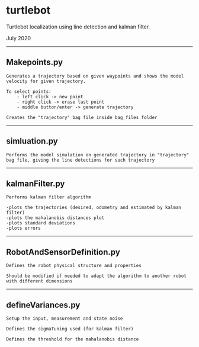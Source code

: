 # turtlebot
Turtlebot localization using line detection and kalman filter.

July 2020

----------------------------------
Makepoints.py
----------------------------------
	Generates a trajectory based on given waypoints and shows the model velocity for given trajectory.

	To select points:
		- left click -> new point
		- right click -> erase last point
		- middle button/enter -> generate trajectory

	Creates the "trajectory" bag file inside bag_files folder

----------------------------------
simluation.py
----------------------------------

	Performs the model simulation on generated trajectory in "trajectory" bag file, giving the line detections for such trajectory

----------------------------------
kalmanFilter.py
----------------------------------

	Performs kalman filter algorithm

	-plots the trajectories (desired, odometry and estimated by kalman filter)
	-plots the mahalanobis distances plot
	-plots standard deviations
	-plots errors

----------------------------------
RobotAndSensorDefinition.py
----------------------------------

	Defines the robot physical structure and properties

	Should be modified if needed to adapt the algorithm to another robot with different dimensions

----------------------------------
defineVariances.py
----------------------------------

	Setup the input, measurement and state noise

	Defines the sigmaTuning used (for kalman filter)

	Defines the threshold for the mahalanobis distance
